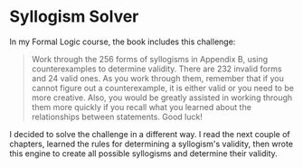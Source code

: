 # Syllogism Solver
In my Formal Logic course, the book includes this challenge:

> Work through the 256 forms of syllogisms in Appendix B, using counterexamples to determine validity. There are 232 invalid forms and 24 valid ones. As you work through them, remember that if you cannot figure out a counterexample, it is either valid or you need to be more creative. Also, you would be greatly assisted in working through them more quickly if you recall what you learned about the relationships between statements. Good luck!

I decided to solve the challenge in a different way. I read the next couple of chapters, learned the rules for determining a syllogism's validity, then wrote this engine to create all possible syllogisms and determine their validity.
